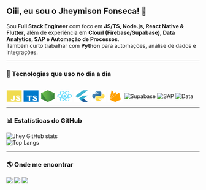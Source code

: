 ## Oiii, eu sou o Jheymison Fonseca! 🚀  
Sou **Full Stack Engineer** com foco em **JS/TS, Node.js, React Native & Flutter**, além de experiência em **Cloud (Firebase/Supabase), Data Analytics, SAP e Automação de Processos**.  
Também curto trabalhar com **Python** para automações, análise de dados e integrações.

---

### 🚀 Tecnologias que uso no dia a dia
<div style="display: inline_block"><br>
  <img align="center" alt="JS" height="30" width="40" src="https://raw.githubusercontent.com/devicons/devicon/master/icons/javascript/javascript-plain.svg">
  <img align="center" alt="TS" height="30" width="40" src="https://raw.githubusercontent.com/devicons/devicon/master/icons/typescript/typescript-plain.svg">
  <img align="center" alt="Node" height="30" width="40" src="https://raw.githubusercontent.com/devicons/devicon/master/icons/nodejs/nodejs-original.svg">
  <img align="center" alt="ReactNative" height="30" width="40" src="https://raw.githubusercontent.com/devicons/devicon/master/icons/react/react-original.svg">
  <img align="center" alt="Flutter" height="30" width="40" src="https://raw.githubusercontent.com/devicons/devicon/master/icons/flutter/flutter-original.svg">
  <img align="center" alt="Python" height="30" width="40" src="https://raw.githubusercontent.com/devicons/devicon/master/icons/python/python-original.svg">
  <img align="center" alt="Firebase" height="30" width="40" src="https://raw.githubusercontent.com/devicons/devicon/master/icons/firebase/firebase-plain.svg">
  <img align="center" alt="Supabase" height="30" width="40" src="https://raw.githubusercontent.com/simple-icons/simple-icons/develop/icons/supabase.svg">
  <img align="center" alt="SAP" height="30" width="40" src="https://cdn.jsdelivr.net/gh/devicons/devicon/icons/sap/sap-original.svg">
  <img align="center" alt="Data" height="30" width="40" src="https://cdn.jsdelivr.net/gh/devicons/devicon/icons/mysql/mysql-original.svg">
</div>

---

### 📊 Estatísticas do GitHub
![Jhey GitHub stats](https://github-readme-stats.vercel.app/api?username=seuusuario&show_icons=true&theme=tokyonight)  
![Top Langs](https://github-readme-stats.vercel.app/api/top-langs/?username=seuusuario&layout=compact&theme=tokyonight)

---

### 🌎 Onde me encontrar
<div> 
  <a href="mailto:seuemail@gmail.com"><img src="https://img.shields.io/badge/-Gmail-%23333?style=for-the-badge&logo=gmail&logoColor=white" target="_blank"></a>
  <a href="https://www.linkedin.com/in/jheymison-fonseca-60b717141" target="_blank"><img src="https://img.shields.io/badge/-LinkedIn-%230077B5?style=for-the-badge&logo=linkedin&logoColor=white" target="_blank"></a> 
  <a href="https://github.com/seuusuario" target="_blank"><img src="https://img.shields.io/badge/GitHub-100000?style=for-the-badge&logo=github&logoColor=white" target="_blank"></a>
</div>
